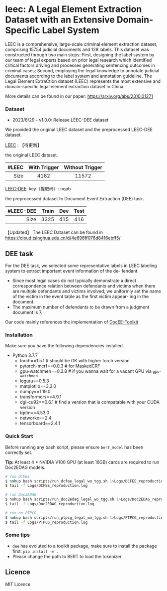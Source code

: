 # leec: A Legal Element Extraction Dataset with an Extensive Domain-Specific Label System

LEEC is a comprehensive, large-scale criminal element extraction dataset, comprising 15754 judicial documents and 128 labels. 
This dataset was constructed through two main steps: First, designing the label system by our team of legal experts based on 
prior legal research which identified critical factors driving and processes generating sentencing outcomes in criminal cases; 
Second, employing the legal knowledge to annotate judicial documents according to the label system and annotation guideline.
The Legal Element ExtraCtion dataset (LEEC) represents the most extensive and domain-specific legal element extraction dataset in China.

More details can be found in our paper: 
https://arxiv.org/abs/2310.01271

### Dataset

- 2023/8/29 - v1.0.0: Release LEEC-DEE dataset

We provided the original LEEC dataset and the preprocessed LEEC-DEE dataset.

[LEEC]() : 【待更新】

the original LEEC dataset.

| #LEEC | With Trigger |  Without Trigger  | 
| ---------: | :-----: | :---: | 
|  Size         | 4182      |11572     | 

[LEEC-DEE](https://pan.baidu.com/s/1vg3ecHhsaNSUD419SKC8qg?pwd=nqab): key（提取码）: nqab

the preprocessed dataset fo Document Event Extraction (DEE) task.

| #LEEC-DEE | Train |  Dev  | Test |
| ---------: | :-----: | :---: | :-------: |
|  Size         | 3325      |415     | 416       |

【Updated】
The LEEC Dataset can be found in https://cloud.tsinghua.edu.cn/d/4e696ff076d8416ebff5/

## DEE task

For the DEE task, we selected some representative labels in LEEC labeling system to extract important event information of the de-
fendant.

- Since most legal cases do not typically demonstrate a direct correspondence relation between defendants and victims when there
are multiple defendants and victims involved, we uniformly set the name of the victim in the event table as the first victim appear-
ing in the document. 
- The maximum number of defendants to be drawn from a judgment document is 7. 

Our code mainly references the implementation of [DocEE-Toolkit](https://github.com/Spico197/DocEE) 

### Installation

Make sure you have the following dependencies installed.

- Python 3.7.7
  - torch==1.5.1  # should be OK with higher torch version
  - pytorch-mcrf==0.0.3 # for MaskedCRF
  - gpu-watchmen==0.3.8 # if you wanna wait for a vacant GPU via `gpu-watchmen`
  - loguru==0.5.3
  - matplotlib==3.3.0
  - numpy==1.19.0
  - transformers==4.9.1
  - dgl-cu92==0.6.1  # find a version that is compatable with your CUDA version
  - tqdm==4.53.0
  - networkx==2.4
  - tensorboard==2.4.1

### Quick Start
Before running any bash script, please ensure `bert_model` has been correctly set.

**Tip:** At least 4 * NVIDIA V100 GPU (at least 16GB) cards are required to run Doc2EDAG models.

```bash
# run DCFEE
$ nohup bash scripts/run_dcfee_legal_wo_tgg.sh 1>Logs/DCFEE_reproduction.log 2>&1 &
$ tail -f Logs/DCFEE_reproduction.log

# run Doc2EDAG
$ nohup bash scripts/run_doc2edag_legal_wo_tgg.sh 1>Logs/Doc2EDAG_reproduction.log 2>&1 &
$ tail -f Logs/Doc2EDAG_reproduction.log

# run on PTPCG
$ nohup bash scripts/run_ptpcg_legal_wo_tgg.sh 1>Logs/PTPCG_reproduction.log 2>&1 &
$ tail -f Logs/PTPCG_reproduction.log
```

### Some tips

- `dee` has evoluted to a toolkit package, make sure to install the package first: `pip install -e .`
- Please change the path to BERT to load the tokenizer.

## Licence

MIT Licence

